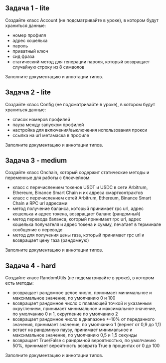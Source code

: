 ## Задача 1 - lite
Создайте класс Account (не подсматривайте в уроке), в котором будут храниться данные:
- номер профиля
- адрес кошелька
- пароль
- приватный ключ
- сид фраза
- статический метод для генерации пароля, который возвращает случайную строку из 8 символов

Заполните документацию и аннотации типов.

## Задача 2 - lite
Создайте класс Config (не подсматривайте в уроке), в котором будут храниться данные:
- список номеров профилей
- пауза между запуском профилей
- настройка для включения/выключения использования прокси
- ссылка на url метамаска в профиле

Заполните документацию и аннотации типов.

## Задача 3 - medium
Создайте класс Onchain, который содержит статические методы и переменные для работы с блокчейном:
- класс с перечислением токенов USDT и USDC в сети Arbitrum, Ethereum, Binance Smart Chain и их адреса смартконтрактов
- класс с перечислением сетей Arbitrum, Ethereum, Binance Smart Chain и RPC url адресами
- метод получение баланса, который принимает rpc url, адрес кошелька и адрес токена, возвращает баланс (рандомный)
- метод перевода баланса, который принимает rpc url, адрес кошелька получателя и адрес токена и сумму, печатает в терминале сообщение о переводе
- метод для получения цены газа, который принимает rpc url и возвращает цену газа (рандомную)

Заполните документацию и аннотации типов.

## Задача 4 - hard
Создайте класс RandomUtils (не подсматривайте в уроке), в котором есть методы:
- возвращает рандомное целое число, принимает минимальное и максимальное значение, по умолчанию 0 и 100
- возвращает рандомное число с плавающей точкой и указанным округлением, принимает минимальное и максимальное значение, по умолчанию 0 и 1, округление по умолчанию 2
- возвращает рандомное число в диапазоне +-10% от переданного значения, принимает значение, по умолчанию 1 (вернет от 0,9 до 1,1)
- встает на рандомную паузу, принимает минимальное и максимальное значение, по умолчанию 0,5 и 1,5 секунды
- возвращает True/False с рандомной вероятностью, по умолчанию 50%, принимает вероятность возврата True в процентах от 0 до 100

Заполните документацию и аннотации типов.




